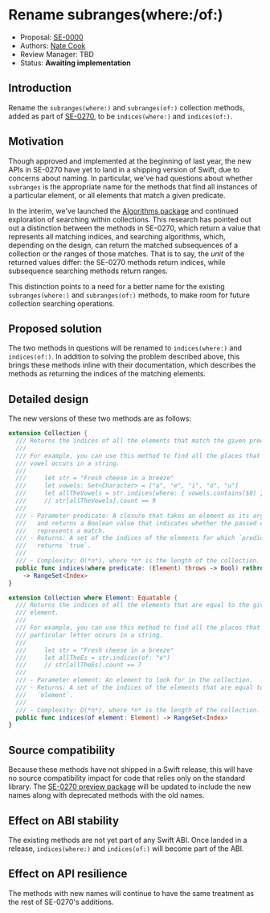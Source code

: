 # Rename subranges(where:/of:)

* Proposal: [SE-0000](0000-rename-subranges.md)
* Authors: [Nate Cook](https://github.com/natecook1000)
* Review Manager: TBD
* Status: **Awaiting implementation**

## Introduction

Rename the `subranges(where:)` and `subranges(of:)` collection methods, added as part of [SE-0270][], to be `indices(where:)` and `indices(of:)`.

## Motivation

Though approved and implemented at the beginning of last year, the new APIs in SE-0270 have yet to land in a shipping version of Swift, due to  concerns about naming. In particular, we've had questions about whether `subranges` is the appropriate name for the methods that find all instances of a particular element, or all elements that match a given predicate.

In the interim, we've launched the [Algorithms package][] and continued exploration of searching within collections. This research has pointed out out a distinction between the methods in SE-0270, which return a value that represents all matching indices, and searching algorithms, which, depending on the design, can return the matched subsequences of a collection or the ranges of those matches. That is to say, the *unit* of the returned values differ: the SE-0270 methods return indices, while subsequence searching methods return ranges.

This distinction points to a need for a better name for the existing `subranges(where:)` and `subranges(of:)` methods, to make room for future collection searching operations.

## Proposed solution

The two methods in questions will be renamed to `indices(where:)` and `indices(of:)`. In addition to solving the problem described above, this brings these methods inline with their documentation, which describes the methods as returning the indices of the matching elements.

## Detailed design

The new versions of these two methods are as follows:

```swift
extension Collection {
  /// Returns the indices of all the elements that match the given predicate.
  ///
  /// For example, you can use this method to find all the places that a
  /// vowel occurs in a string.
  ///
  ///     let str = "Fresh cheese in a breeze"
  ///     let vowels: Set<Character> = ["a", "e", "i", "o", "u"]
  ///     let allTheVowels = str.indices(where: { vowels.contains($0) })
  ///     // str[allTheVowels].count == 9
  ///
  /// - Parameter predicate: A closure that takes an element as its argument
  ///   and returns a Boolean value that indicates whether the passed element
  ///   represents a match.
  /// - Returns: A set of the indices of the elements for which `predicate`
  ///   returns `true`.
  ///
  /// - Complexity: O(*n*), where *n* is the length of the collection.
  public func indices(where predicate: (Element) throws -> Bool) rethrows
    -> RangeSet<Index>
}

extension Collection where Element: Equatable {
  /// Returns the indices of all the elements that are equal to the given
  /// element.
  ///
  /// For example, you can use this method to find all the places that a
  /// particular letter occurs in a string.
  ///
  ///     let str = "Fresh cheese in a breeze"
  ///     let allTheEs = str.indices(of: "e")
  ///     // str[allTheEs].count == 7
  ///
  /// - Parameter element: An element to look for in the collection.
  /// - Returns: A set of the indices of the elements that are equal to
  ///   `element`.
  ///
  /// - Complexity: O(*n*), where *n* is the length of the collection.
  public func indices(of element: Element) -> RangeSet<Index>
}
```

## Source compatibility

Because these methods have not shipped in a Swift release, this will have no source compatibility impact for code that relies only on the standard library. The [SE-0270 preview package][] will be updated to include the new names along with deprecated methods with the old names.

## Effect on ABI stability

The existing methods are not yet part of any Swift ABI. Once landed in a release, `indices(where:)` and `indices(of:)` will become part of the ABI.

## Effect on API resilience

The methods with new names will continue to have the same treatment as the rest of SE-0270's additions.

[SE-0270]: https://github.com/apple/swift-evolution/blob/main/proposals/0270-rangeset-and-collection-operations.md
[Algorithms package]: https://github.com/apple/swift-algorithms
[SE-0270 preview package]: https://github.com/apple/swift-se0270-range-set/